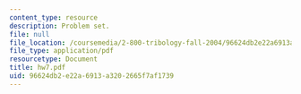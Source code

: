 ```yaml
---
content_type: resource
description: Problem set.
file: null
file_location: /coursemedia/2-800-tribology-fall-2004/96624db2e22a6913a3202665f7af1739_hw7.pdf
file_type: application/pdf
resourcetype: Document
title: hw7.pdf
uid: 96624db2-e22a-6913-a320-2665f7af1739
---
```

